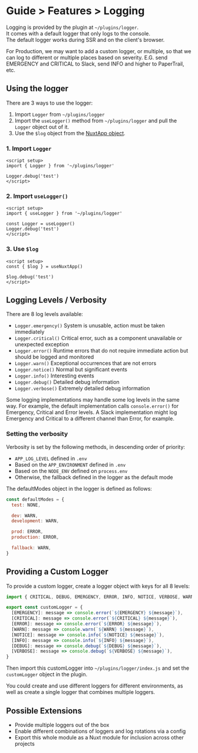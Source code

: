 # Guide > Features > Logging

Logging is provided by the plugin at `~/plugins/logger`.  
It comes with a default logger that only logs to the console.  
The default logger works during SSR and on the client's browser.

For Production, we may want to add a custom logger, or multiple, so that we can log
to different or multiple places based on severity. E.G. send EMERGENCY and CRITICAL to Slack, send INFO and higher to PaperTrail, etc.

## Using the logger

There are 3 ways to use the logger:

1. Import `Logger` from `~/plugins/logger`
2. Import the `useLogger()` method from `~/plugins/logger` and pull the `Logger` object out of it.
3. Use the `$log` object from the [NuxtApp object](https://v3.nuxtjs.org/guide/going-further/nuxt-app).

### 1. Import `Logger`

```vue
<script setup>
import { Logger } from '~/plugins/logger'

Logger.debug('test')
</script>
```

### 2. Import `useLogger()`

```vue
<script setup>
import { useLogger } from '~/plugins/logger'

const Logger = useLogger()
Logger.debug('test')
</script>
```

### 3. Use `$log`

```vue
<script setup>
const { $log } = useNuxtApp()

$log.debug('test')
</script>
```

## Logging Levels / Verbosity

There are 8 log levels available:

- `Logger.emergency()` System is unusable, action must be taken immediately
- `Logger.critical()` Critical error, such as a component unavailable or unexpected exception
- `Logger.error()` Runtime errors that do not require immediate action but should be logged and monitored
- `Logger.warn()` Exceptional occurrences that are not errors
- `Logger.notice()` Normal but significant events
- `Logger.info()` Interesting events
- `Logger.debug()` Detailed debug information
- `Logger.verbose()` Extremely detailed debug information

Some logging implementations may handle some log levels in the same way. For example, the default
implementation calls `console.error()` for Emergency, Critical and Error levels. A Slack implementation
might log Emergency and Critical to a different channel than Error, for example.

### Setting the verbosity

Verbosity is set by the following methods, in descending order of priority:

- `APP_LOG_LEVEL` defined in `.env`
- Based on the `APP_ENVIRONMENT` defined in `.env`
- Based on the `NODE_ENV` defined on `process.env`
- Otherwise, the fallback defined in the logger as the default mode

The defaultModes object in the logger is defined as follows:

```js
const defaultModes = {
  test: NONE,

  dev: WARN,
  development: WARN,

  prod: ERROR,
  production: ERROR,

  fallback: WARN,
}
```

## Providing a Custom Logger

To provide a custom logger, create a logger object with keys for all 8 levels:

```js
import { CRITICAL, DEBUG, EMERGENCY, ERROR, INFO, NOTICE, VERBOSE, WARN } from '../constants/log-verbosity'

export const customLogger = {
  [EMERGENCY]: message => console.error(`${EMERGENCY} ${message}`),
  [CRITICAL]: message => console.error(`${CRITICAL} ${message}`),
  [ERROR]: message => console.error(`${ERROR} ${message}`),
  [WARN]: message => console.warn(`${WARN} ${message}`),
  [NOTICE]: message => console.info(`${NOTICE} ${message}`),
  [INFO]: message => console.info(`${INFO} ${message}`),
  [DEBUG]: message => console.debug(`${DEBUG} ${message}`),
  [VERBOSE]: message => console.debug(`${VERBOSE} ${message}`),
}
```

Then import this customLogger into `~/plugins/logger/index.js` and set the `customLogger`
object in the plugin.

You could create and use different loggers for different environments, as well as
create a single logger that combines multiple loggers.

## Possible Extensions

- Provide multiple loggers out of the box
- Enable different combinations of loggers and log rotations via a config
- Export this whole module as a Nuxt module for inclusion across other projects
